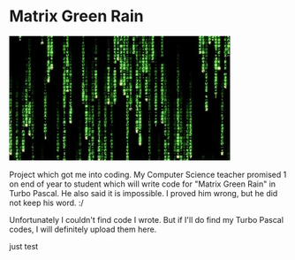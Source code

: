 # Matrix Green Rain

![Matrix Green Rain](https://github.com/Skoteinos1/matrix/blob/main/matrix.jpg)

Project which got me into coding. My Computer Science teacher promised 1 on end of year to student which will write code for "Matrix Green Rain" in Turbo Pascal. He also said it is impossible. I proved him wrong, but he did not keep his word. :/

Unfortunately I couldn't find code I wrote. But if I'll do find my Turbo Pascal codes, I will definitely upload them here.

just test